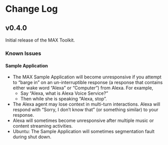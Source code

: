 # Change Log

## v0.4.0

Initial release of the MAX Toolkit.

### Known Issues

#### Sample Application
- The MAX Sample Application will become unresponsive if you attempt to “barge in” on an un-interruptible response (a response that contains either wake word “Alexa” or “Computer”) from Alexa. For example,
  - Say “Alexa, what is Alexa Voice Service?”
  - Then while she is speaking “Alexa, stop”.
- The Alexa agent may lose context in multi-turn interactions. Alexa will respond with “Sorry, I don’t know that” (or something similar) to your response.
- Alexa will sometimes become unresponsive after multiple music or content streaming activities.
- Ubuntu: The Sample Application will sometimes segmentation fault during shut down.
